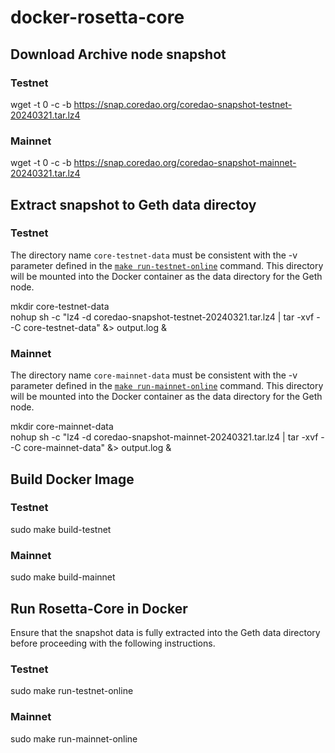 # docker-rosetta-core
## Download Archive node snapshot
### Testnet
wget -t 0 -c -b https://snap.coredao.org/coredao-snapshot-testnet-20240321.tar.lz4

### Mainnet
wget -t 0 -c -b https://snap.coredao.org/coredao-snapshot-mainnet-20240321.tar.lz4

## Extract snapshot to Geth data directoy
### Testnet
The directory name `core-testnet-data` must be consistent with the -v parameter defined in the [`make run-testnet-online`](https://github.com/coredao-org/docker-rosetta-core/blob/main/Makefile#L22) command.
This directory will be mounted into the Docker container as the data directory for the Geth node.

mkdir core-testnet-data<br>
nohup sh -c "lz4 -d coredao-snapshot-testnet-20240321.tar.lz4 | tar -xvf - -C core-testnet-data" &> output.log &

### Mainnet
The directory name `core-mainnet-data` must be consistent with the -v parameter defined in the [`make run-mainnet-online`](https://github.com/coredao-org/docker-rosetta-core/blob/main/Makefile#L19) command.
This directory will be mounted into the Docker container as the data directory for the Geth node.

mkdir core-mainnet-data<br>
nohup sh -c "lz4 -d coredao-snapshot-mainnet-20240321.tar.lz4 | tar -xvf - -C core-mainnet-data" &> output.log &

## Build Docker Image
### Testnet
sudo make build-testnet

### Mainnet
sudo make build-mainnet

## Run Rosetta-Core in Docker
Ensure that the snapshot data is fully extracted into the Geth data directory before proceeding with the following instructions.

### Testnet
sudo make run-testnet-online

### Mainnet
sudo make run-mainnet-online
